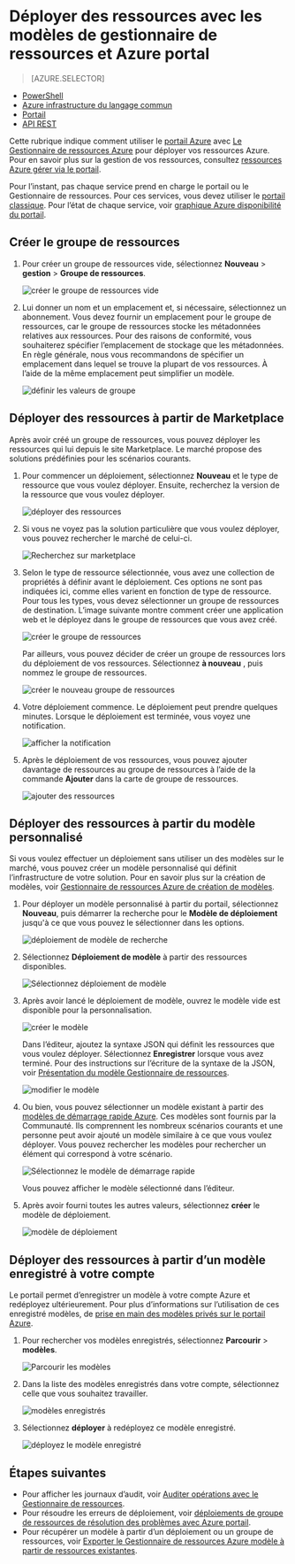 <properties 
    pageTitle="Permet de déployer des ressources Azure Azure portal | Microsoft Azure" 
    description="Utiliser Azure portail et gérer les ressources Azure pour déployer vos ressources." 
    services="azure-resource-manager,azure-portal" 
    documentationCenter="" 
    authors="tfitzmac" 
    manager="timlt" 
    editor="tysonn"/>

<tags 
    ms.service="azure-resource-manager" 
    ms.workload="multiple" 
    ms.tgt_pltfrm="na" 
    ms.devlang="na" 
    ms.topic="article" 
    ms.date="09/15/2016" 
    ms.author="tomfitz"/>

# <a name="deploy-resources-with-resource-manager-templates-and-azure-portal"></a>Déployer des ressources avec les modèles de gestionnaire de ressources et Azure portal

> [AZURE.SELECTOR]
- [PowerShell](resource-group-template-deploy.md)
- [Azure infrastructure du langage commun](resource-group-template-deploy-cli.md)
- [Portail](resource-group-template-deploy-portal.md)
- [API REST](resource-group-template-deploy-rest.md)

Cette rubrique indique comment utiliser le [portail Azure](https://portal.azure.com) avec [Le Gestionnaire de ressources Azure](azure-resource-manager/resource-group-overview.md) pour déployer vos ressources Azure. Pour en savoir plus sur la gestion de vos ressources, consultez [ressources Azure gérer via le portail](./azure-portal/resource-group-portal.md).

Pour l’instant, pas chaque service prend en charge le portail ou le Gestionnaire de ressources. Pour ces services, vous devez utiliser le [portail classique](https://manage.windowsazure.com). Pour l’état de chaque service, voir [graphique Azure disponibilité du portail](https://azure.microsoft.com/features/azure-portal/availability/).

## <a name="create-resource-group"></a>Créer le groupe de ressources

1. Pour créer un groupe de ressources vide, sélectionnez **Nouveau** > **gestion** > **Groupe de ressources**.

    ![créer le groupe de ressources vide](./media/resource-group-template-deploy-portal/create-empty-group.png)

2. Lui donner un nom et un emplacement et, si nécessaire, sélectionnez un abonnement. Vous devez fournir un emplacement pour le groupe de ressources, car le groupe de ressources stocke les métadonnées relatives aux ressources. Pour des raisons de conformité, vous souhaiterez spécifier l’emplacement de stockage que les métadonnées. En règle générale, nous vous recommandons de spécifier un emplacement dans lequel se trouve la plupart de vos ressources. À l’aide de la même emplacement peut simplifier un modèle.

    ![définir les valeurs de groupe](./media/resource-group-template-deploy-portal/set-group-properties.png)

## <a name="deploy-resources-from-marketplace"></a>Déployer des ressources à partir de Marketplace

Après avoir créé un groupe de ressources, vous pouvez déployer les ressources qui lui depuis le site Marketplace. Le marché propose des solutions prédéfinies pour les scénarios courants.

1. Pour commencer un déploiement, sélectionnez **Nouveau** et le type de ressource que vous voulez déployer. Ensuite, recherchez la version de la ressource que vous voulez déployer.

    ![déployer des ressources](./media/resource-group-template-deploy-portal/deploy-resource.png)

2. Si vous ne voyez pas la solution particulière que vous voulez déployer, vous pouvez rechercher le marché de celui-ci.

    ![Recherchez sur marketplace](./media/resource-group-template-deploy-portal/search-resource.png)

3. Selon le type de ressource sélectionnée, vous avez une collection de propriétés à définir avant le déploiement. Ces options ne sont pas indiquées ici, comme elles varient en fonction de type de ressource. Pour tous les types, vous devez sélectionner un groupe de ressources de destination. L’image suivante montre comment créer une application web et le déployez dans le groupe de ressources que vous avez créé.

    ![créer le groupe de ressources](./media/resource-group-template-deploy-portal/select-existing-group.png)

    Par ailleurs, vous pouvez décider de créer un groupe de ressources lors du déploiement de vos ressources. Sélectionnez **à nouveau** , puis nommez le groupe de ressources.

    ![créer le nouveau groupe de ressources](./media/resource-group-template-deploy-portal/select-new-group.png)

4. Votre déploiement commence. Le déploiement peut prendre quelques minutes. Lorsque le déploiement est terminée, vous voyez une notification.

    ![afficher la notification](./media/resource-group-template-deploy-portal/view-notification.png)

5. Après le déploiement de vos ressources, vous pouvez ajouter davantage de ressources au groupe de ressources à l’aide de la commande **Ajouter** dans la carte de groupe de ressources.

    ![ajouter des ressources](./media/resource-group-template-deploy-portal/add-resource.png)

## <a name="deploy-resources-from-custom-template"></a>Déployer des ressources à partir du modèle personnalisé

Si vous voulez effectuer un déploiement sans utiliser un des modèles sur le marché, vous pouvez créer un modèle personnalisé qui définit l’infrastructure de votre solution. Pour en savoir plus sur la création de modèles, voir [Gestionnaire de ressources Azure de création de modèles](resource-group-authoring-templates.md).

1. Pour déployer un modèle personnalisé à partir du portail, sélectionnez **Nouveau**, puis démarrer la recherche pour le **Modèle de déploiement** jusqu'à ce que vous pouvez le sélectionner dans les options.

    ![déploiement de modèle de recherche](./media/resource-group-template-deploy-portal/search-template.png)

2. Sélectionnez **Déploiement de modèle** à partir des ressources disponibles.

    ![Sélectionnez déploiement de modèle](./media/resource-group-template-deploy-portal/select-template.png)

3. Après avoir lancé le déploiement de modèle, ouvrez le modèle vide est disponible pour la personnalisation.

    ![créer le modèle](./media/resource-group-template-deploy-portal/show-custom-template.png)

    Dans l’éditeur, ajoutez la syntaxe JSON qui définit les ressources que vous voulez déployer. Sélectionnez **Enregistrer** lorsque vous avez terminé. Pour des instructions sur l’écriture de la syntaxe de la JSON, voir [Présentation du modèle Gestionnaire de ressources](resource-manager-template-walkthrough.md).

    ![modifier le modèle](./media/resource-group-template-deploy-portal/edit-template.png)

4. Ou bien, vous pouvez sélectionner un modèle existant à partir des [modèles de démarrage rapide Azure](https://azure.microsoft.com/documentation/templates/). Ces modèles sont fournis par la Communauté. Ils comprennent les nombreux scénarios courants et une personne peut avoir ajouté un modèle similaire à ce que vous voulez déployer. Vous pouvez rechercher les modèles pour rechercher un élément qui correspond à votre scénario.

    ![Sélectionnez le modèle de démarrage rapide](./media/resource-group-template-deploy-portal/select-quickstart-template.png)

    Vous pouvez afficher le modèle sélectionné dans l’éditeur.

5. Après avoir fourni toutes les autres valeurs, sélectionnez **créer** le modèle de déploiement. 

    ![modèle de déploiement](./media/resource-group-template-deploy-portal/create-custom-deploy.png)

## <a name="deploy-resources-from-a-template-saved-to-your-account"></a>Déployer des ressources à partir d’un modèle enregistré à votre compte

Le portail permet d’enregistrer un modèle à votre compte Azure et redéployez ultérieurement. Pour plus d’informations sur l’utilisation de ces enregistré modèles, de [prise en main des modèles privés sur le portail Azure](./marketplace-consumer/mytemplates-getstarted.md).

1. Pour rechercher vos modèles enregistrés, sélectionnez **Parcourir** > **modèles**.

    ![Parcourir les modèles](./media/resource-group-template-deploy-portal/browse-templates.png)

2. Dans la liste des modèles enregistrés dans votre compte, sélectionnez celle que vous souhaitez travailler.

    ![modèles enregistrés](./media/resource-group-template-deploy-portal/saved-templates.png)

3. Sélectionnez **déployer** à redéployez ce modèle enregistré.

    ![déployez le modèle enregistré](./media/resource-group-template-deploy-portal/deploy-saved-template.png)

## <a name="next-steps"></a>Étapes suivantes

- Pour afficher les journaux d’audit, voir [Auditer opérations avec le Gestionnaire de ressources](resource-group-audit.md).
- Pour résoudre les erreurs de déploiement, voir [déploiements de groupe de ressources de résolution des problèmes avec Azure portail](resource-manager-troubleshoot-deployments-portal.md).
- Pour récupérer un modèle à partir d’un déploiement ou un groupe de ressources, voir [Exporter le Gestionnaire de ressources Azure modèle à partir de ressources existantes](resource-manager-export-template.md).





